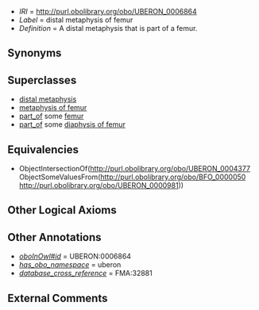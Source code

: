  * *IRI* = http://purl.obolibrary.org/obo/UBERON_0006864
 * *Label* = distal metaphysis of femur
 * *Definition* = A distal metaphysis that is part of a femur.

## Synonyms


## Superclasses

 * [distal metaphysis](../../UBERON/77/UBERON_0004377.md)
 * [metaphysis of femur](../../UBERON/65/UBERON_0006865.md)
 * [part_of](../../BFO/50/BFO_0000050.md) some [femur](../../UBERON/81/UBERON_0000981.md)
 * [part_of](../../BFO/50/BFO_0000050.md) some [diaphysis of femur](../../UBERON/62/UBERON_0006862.md)

## Equivalencies

 * ObjectIntersectionOf(<http://purl.obolibrary.org/obo/UBERON_0004377> ObjectSomeValuesFrom(<http://purl.obolibrary.org/obo/BFO_0000050> <http://purl.obolibrary.org/obo/UBERON_0000981>))

## Other Logical Axioms


## Other Annotations

 * *[oboInOwl#id](../../id/oboInOwl#id.md)* = UBERON:0006864
 * *[has_obo_namespace](../../ce/oboInOwl#hasOBONamespace.md)* = uberon
 * *[database_cross_reference](../../ef/oboInOwl#hasDbXref.md)* = FMA:32881

## External Comments

